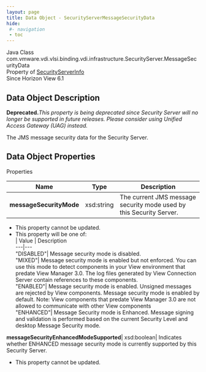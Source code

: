 ```yaml
---
layout: page
title: Data Object - SecurityServerMessageSecurityData
hide:
 #- navigation
 - toc
---
```






Java Class
    com.vmware.vdi.vlsi.binding.vdi.infrastructure.SecurityServer.MessageSecurityData  
Property of
     [SecurityServerInfo](vdi.infrastructure.SecurityServer.SecurityServerInfo.md#field_detail)  
Since 
    Horizon View 6.1

## Data Object Description 

**Deprecated.**_This property is being deprecated since Security Server will no longer be supported in future releases. Please consider using Unified Access Gateway (UAG) instead._

The JMS message security data for the Security Server. 

## Data Object Properties

Properties

Name |  Type |  Description   
---|---|---  
**messageSecurityMode**|  xsd:string|  The current JMS message security mode used by this Security Server.   


 * This property cannot be updated.
  * This property will be one of:  
|  Value |  Description   
---|---  
"DISABLED"| Message security mode is disabled.  
"MIXED"| Message security mode is enabled but not enforced. You can use this mode to detect components in your View environment that predate View Manager 3.0. The log files generated by View Connection Server contain references to these components.  
"ENABLED"| Message security mode is enabled. Unsigned messages are rejected by View components. Message security mode is enabled by default. Note: View components that predate View Manager 3.0 are not allowed to communicate with other View components  
"ENHANCED"| Message Security mode is Enhanced. Message signing and validation is performed based on the current Security Level and desktop Message Security mode.  

  
**messageSecurityEnhancedModeSupported**|  xsd:boolean|  Indicates whether ENHANCED message security mode is currently supported by this Security Server.   


 * This property cannot be updated.

  
  
  
   
  
  

